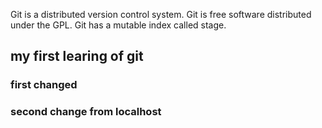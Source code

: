 Git is a distributed version control system.
Git is free software distributed under the GPL.
Git has a mutable index called stage.

## my first learing of git

### first changed



### second change from localhost


